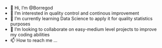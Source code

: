 - 👋 Hi, I’m @Borregod
- 👀 I’m interested in quality control and continous improvement
- 🌱 I’m currently learning Data Science to apply it for quality statistics purposes
- 💞️ I’m looking to collaborate on easy-medium level projects to improve my coding abilities
- 📫 How to reach me ...

<!---
Borregod/Borregod is a ✨ special ✨ repository because its `README.md` (this file) appears on your GitHub profile.
You can click the Preview link to take a look at your changes.
--->


